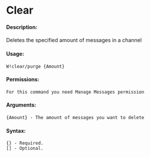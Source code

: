 # Clear

#### Description:

Deletes the specified amount of messages in a channel  


#### Usage:

```text
W!clear/purge {Amount}
```

#### Permissions:

```text
For this command you need Manage Messages permission
```

#### Arguments:

```text
{Amount} - The amount of messages you want to delete
```

#### Syntax:

```text
{} - Required.
[] - Optional.
```

